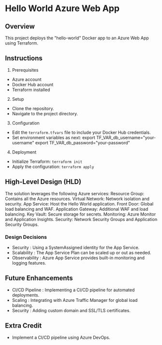 # Hello World Azure Web App

## Overview
This project deploys the "hello-world" Docker app to an Azure Web App using Terraform.

## Instructions

1.  Prerequisites 
   - Azure account
   - Docker Hub account
   - Terraform installed

2.  Setup 
   - Clone the repository.
   - Navigate to the project directory.

3.  Configuration 
   - Edit the `terraform.tfvars` file to include your Docker Hub credentials.
   - Set environment variables as next: export TF_VAR_db_username="your-username" export TF_VAR_db_password="your-password"


4.  Deployment 
   - Initialize Terraform: `terraform init`
   - Apply the configuration: `terraform apply`

## High-Level Design (HLD)
The solution leverages the following Azure services:
Resource Group: Contains all the Azure resources.
Virtual Network: Network isolation and security.
App Service: Host the Hello World application.
Front Door: Global load balancing and WAF.
Application Gateway: Additional WAF and load balancing.
Key Vault: Secure storage for secrets.
Monitoring: Azure Monitor and Application Insights.
Security: Network Security Groups and Application Security Groups.

### Design Decisions
-  Security : Using a SystemAssigned identity for the App Service.
-  Scalability : The App Service Plan can be scaled up or out as needed.
-  Observability : Azure App Service provides built-in monitoring and logging features.

## Future Enhancements
-  CI/CD Pipeline : Implementing a CI/CD pipeline for automated deployments.
-  Scaling : Integrating with Azure Traffic Manager for global load balancing.
-  Security : Adding custom domain and SSL/TLS certificates.

## Extra Credit
- Implement a CI/CD pipeline using Azure DevOps.
